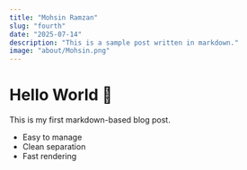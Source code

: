 ```yaml
---
title: "Mohsin Ramzan"
slug: "fourth"
date: "2025-07-14"
description: "This is a sample post written in markdown."
image: "about/Mohsin.png"
---
```


# Hello World 👋

This is my first markdown-based blog post.

- Easy to manage
- Clean separation
- Fast rendering
